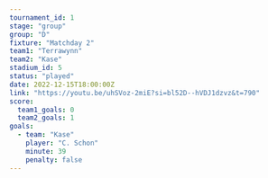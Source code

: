 ```yaml
---
tournament_id: 1
stage: "group"
group: "D"
fixture: "Matchday 2"
team1: "Terrawynn"
team2: "Kase"
stadium_id: 5
status: "played"
date: 2022-12-15T18:00:00Z
link: "https://youtu.be/uhSVoz-2miE?si=bl52D--hVDJ1dzvz&t=790"
score:
  team1_goals: 0
  team2_goals: 1
goals:
  - team: "Kase"
    player: "C. Schon"
    minute: 39
    penalty: false
---
```

